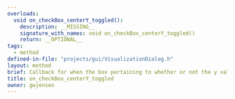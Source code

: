 ```yaml
---
overloads:
  void on_checkBox_centerY_toggled():
    description: __MISSING__
    signature_with_names: void on_checkBox_centerY_toggled()
    return: __OPTIONAL__
tags:
  - method
defined-in-file: "projects/gui/VisualizationDialog.h"
layout: method
brief: Callback for when the box pertaining to whether or not the y values of the points should be centered is toggled.
title: on_checkBox_centerY_toggled
owner: gwjensen
---
```

